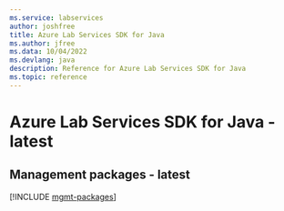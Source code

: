 ```yaml
---
ms.service: labservices
author: joshfree
title: Azure Lab Services SDK for Java
ms.author: jfree
ms.data: 10/04/2022
ms.devlang: java
description: Reference for Azure Lab Services SDK for Java
ms.topic: reference
---
```

# Azure Lab Services SDK for Java - latest

## Management packages - latest
[!INCLUDE [mgmt-packages](lab-services-mgmt-index.md)]